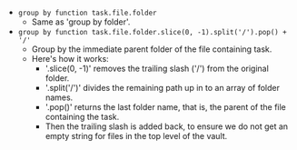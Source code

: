 <!-- placeholder to force blank line before included text -->

- ``group by function task.file.folder``
    - Same as 'group by folder'.
- ``group by function task.file.folder.slice(0, -1).split('/').pop() + '/'``
    - Group by the immediate parent folder of the file containing task.
    - Here's how it works:
        - '.slice(0, -1)' removes the trailing slash ('/') from the original folder.
        - '.split('/')' divides the remaining path up in to an array of folder names.
        - '.pop()' returns the last folder name, that is, the parent of the file containing the task.
        - Then the trailing slash is added back, to ensure we do not get an empty string for files in the top level of the vault.


<!-- placeholder to force blank line after included text -->
